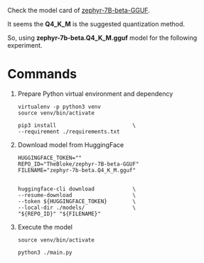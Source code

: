 Check the model card of [zephyr-7B-beta-GGUF](https://huggingface.co/TheBloke/zephyr-7B-beta-GGUF).

It seems the **Q4_K_M** is the suggested quantization method.

So, using **zephyr-7b-beta.Q4_K_M.gguf** model for the following experiment.

# Commands
1. Prepare Python virtual environment and dependency

    ``` shell
    virtualenv -p python3 venv
    source venv/bin/activate

    pip3 install                        \
    --requirement ./requirements.txt
    ```

2. Download model from HuggingFace

    ``` shell
    HUGGINGFACE_TOKEN=""
    REPO_ID="TheBloke/zephyr-7B-beta-GGUF"
    FILENAME="zephyr-7b-beta.Q4_K_M.gguf"
    

    huggingface-cli download            \
    --resume-download                   \
    --token ${HUGGINGFACE_TOKEN}        \
    --local-dir ./models/               \
    "${REPO_ID}" "${FILENAME}"
    ```

3. Execute the model

    ``` shell
    source venv/bin/activate

    python3 ./main.py
    ```